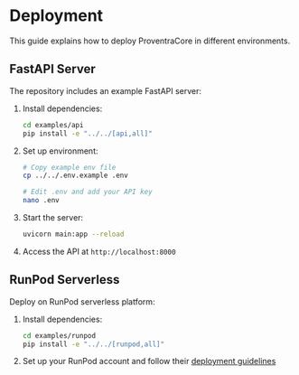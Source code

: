 # Deployment

This guide explains how to deploy ProventraCore in different environments.

## FastAPI Server

The repository includes an example FastAPI server:

1. Install dependencies:
   ```bash
   cd examples/api
   pip install -e "../../[api,all]"
   ```

2. Set up environment:
   ```bash
   # Copy example env file
   cp ../../.env.example .env
   
   # Edit .env and add your API key
   nano .env
   ```

3. Start the server:
   ```bash
   uvicorn main:app --reload
   ```

4. Access the API at `http://localhost:8000`

## RunPod Serverless

Deploy on RunPod serverless platform:

1. Install dependencies:
   ```bash
   cd examples/runpod
   pip install -e "../../[runpod,all]"
   ```

2. Set up your RunPod account and follow their [deployment guidelines](https://docs.runpod.io)
